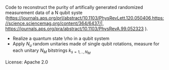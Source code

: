 Code to reconstruct the purity of artifically generated randomized measurement data of a N qubit syste (https://journals.aps.org/prl/abstract/10.1103/PhysRevLett.120.050406,https://science.sciencemag.org/content/364/6437/|, https://journals.aps.org/pra/abstract/10.1103/PhysRevA.99.052323 ).

- Realize a quantum state \rho in a qubit system
- Apply $N_u$ random unitaries made of single qubit rotations, measure for each unitary $N_M$ bitstrings $k_{s=1,..,N_M}$

License: Apache 2.0
